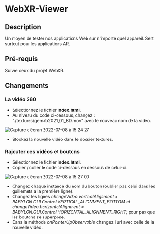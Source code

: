 # WebXR-Viewer

## Description

Un moyen de tester nos applications Web sur n'importe quel appareil.
Sert surtout pour les applications AR.

## Pré-requis

Suivre ceux du projet WebXR.

## Changements

### La vidéo 360

* Séléctionnez le fichier __index.html__.
* Au niveau du code ci-dessous, changez : "./textures/gemab2021_01_BD.mov" avec le nouveau nom de la vidéo.

![Capture d’écran 2022-07-08 à 15 24 27](https://user-images.githubusercontent.com/47010358/178000726-460aabe2-1c02-429c-8577-352adcf80f78.png)

* Stockez la nouvelle vidéo dans le dossier textures.

### Rajouter des vidéos et boutons

* Sélectionnez le fichier __index.html__.
* Copier / coller le code ci-dessous en dessous de celui-ci.

![Capture d’écran 2022-07-08 à 15 27 00](https://user-images.githubusercontent.com/47010358/178001110-381ac951-d8d0-418d-b63a-adafa4876a9c.png)

* Changez chaque instance du nom du bouton (oublier pas celui dans les guillemets a la première ligne).
* Changez les lignes _changeVideo.verticalAlignment = BABYLON.GUI.Control.VERTICAL_ALIGNMENT_BOTTOM_ et _changeVideo.horizontalAlignment = BABYLON.GUI.Control.HORIZONTAL_ALIGNMENT_RIGHT;_ pour pas que les boutons se superpose.
* Dans la méthode _onPointerUpObservable_ changez l'url avec celle de la nouvelle vidéo.
